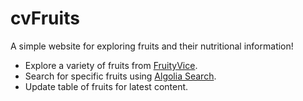 # cvFruits

A simple website for exploring fruits and their nutritional information!

- Explore a variety of fruits from [FruityVice](https://www.fruityvice.com/).
- Search for specific fruits using [Algolia Search](https://www.algolia.com/).
- Update table of fruits for latest content.
